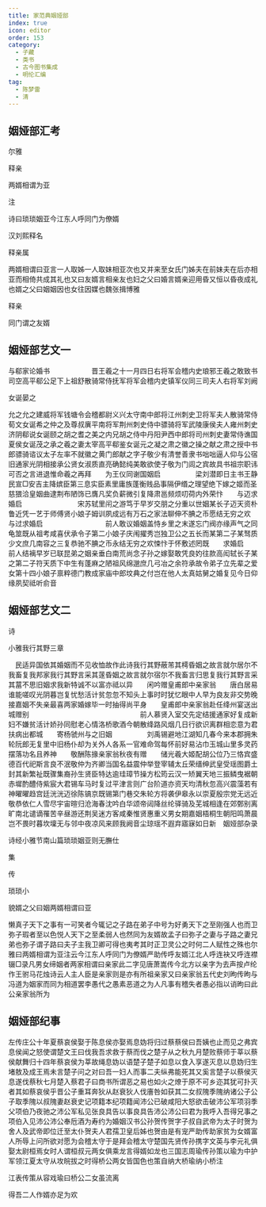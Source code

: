 ```yaml
---
title: 家范典姻娅部
index: true
icon: editor
order: 153
category:
  - 子藏
  - 类书
  - 古今图书集成
  - 明伦汇编
tag:
  - 陈梦雷
  - 清
---
```


## 姻娅部汇考

尔雅  

释亲  

两婿相谓为亚  

注  

诗曰琐琐姻亚今江东人呼同门为僚婿  

汉刘熙释名  

释亲属  

两婿相谓曰亚言一人取姊一人取妹相亚次也又并来至女氏门姊夫在前妹夫在后亦相亚而相倚共成其礼也又曰友婿言相亲友也妇之父曰婚言婿亲迎用昏又恒以昏夜成礼也婿之父曰姻姻因也女往因媒也魏张揖博雅  

释亲  

同门谓之友婿  

## 姻娅部艺文一

与郗家论婚书　　　　　　晋王羲之十一月四日右将军会稽内史琅邪王羲之敢致书司空高平郗公足下上祖舒散骑常侍抚军将军会稽内史镇军仪同三司夫人右将军刘阙  

女诞晏之  

允之允之建威将军钱塘令会稽都尉义兴太守南中郎将江州刺史卫将军夫人散骑常侍荀文女诞希之仲之及尊叔廙平南将军荆州刺史侍中骠骑将军武陵康侯夫人雍州刺史济阴郗说女诞颐之胡之耆之美之内兄胡之侍中丹阳尹西中郎将司州刺史妻常侍谯国夏侯女诞茂之承之羲之妻太宰高平郗鉴女诞元之凝之肃之徽之操之献之肃之授中书郎骠骑谘议太子左率不就徽之黄门郎献之字子敬少有清誉善隶书咄咄逼人仰与公宿旧通家光阴相接承公贤女淑质直亮确懿纯美敢欲使子敬为门闾之宾故具书祖宗职讳可否之言进退惟命羲之再拜　　为王仪同谢国姻启　　　　　梁刘潜即日主书王静民宣□安吉主降嫔臣第三息实臣素里庸族蓬衡贱品事隔伊缗之理望绝下嫁之姬而圣慈猥洽皇姻曲逮荆布陋饰已膺凡奖负薪微引复降肃邕频烦叨荷内外荣忭　　与迈求婚启　　　　　　　　宋苏轼里闬之游笃于早岁交朋之分重以世姻某长子迈天资朴鲁近凭一艺于师傅贤小娘子姆训夙成远有万石之家法聊伸不腆之币愿结无穷之欢　　与过求婚启　　　　　　　　　前人敢议婚姻盖恃乡里之末遂忘门阀亦缘声气之同龟筮既从祖考咸喜伏承令子第二小娘子庆闱擢秀岂独卫公之五长而某第二子某驽质少文庶几南容之三复恭驰不腆之币永结无穷之欢悚忭于怀敷述罔既　　求婚启　　　　　　　　　　　前人结褵早岁已联昆弟之姻亲垂白南荒尚念子孙之嫁娶敢凭良妁往款高闳轼长子某之第二子符天质下中生有蓬麻之陋祖风绵邈庶几弓冶之余符承故令弟子立先辈之爱女第十四小娘子禀粹德门教成家庙中郎坟典之付岂在他人太真姑舅之婚复见今日仰缘夙契祗听俞音  

## 姻娅部艺文二

诗  

小雅我行其野三章  

　民适异国依其婚姻而不见收恤故作此诗我行其野蔽芾其樗昏姻之故言就尔居尔不我畜复我邦家我行其野言采其蓫昏姻之故言就尔宿尔不我畜言归思复我行其野言采其葍不思旧姻求我新特诚不以富亦祗以异　　闲吟赠皇甫郎中亲家翁　　唐白居易谁能嗟叹光阴暮岂复忧愁活计贫忽忽不知头上事时时犹忆眼中人早为良友非交势晚接嘉姻不失亲最喜两家婚嫁毕一时抽得尚平身　　皇甫郎中亲家翁赴任绛州宴送出城赠别　　　　　　　　　　　　　　　　前人慕贤入室交先定结援通家好复成新妇不嫌贫活计娇孙同慰老心情洛桥歌酒今朝散绛路风烟几日行欲识离群相恋意为君扶病出都城　　寄杨虢州与之旧姻　　　　　刘禹锡避地江湖知几春今来本郡拥朱轮阮郎无复里中旧杨仆却为关外人各系一官难命驾每怀前好易沾巾玉城山里多灵药摆落功名且养神　　敬酬陈掾亲家翁秋夜有赠　　储光羲大姬配胡公位乃三恪宾盛德百代祀斯言良不泯敬仲为齐卿当国名益震仲举登宰辅太丘荣缙绅武皇受瑶图爵土封其新繁祉既骤集裔孙生贤臣特达逾珪璋节操方松筠云汉一矫翼天地三振鳞曳裾朝赤墀酌醴侍紫宸大君锡车马时复过平津言则广台阶道亦资天均清秋忽高兴震藻若有神曜曜趋宫廷洸洸迈徐陈镐京既锡第门巷交朱轮方将袭伊皋永以崇夏殷宗党无远近敬恭依仁人雪尽宇宙暄归沧海春沈吟白华颂帝闼降丝纶驿骑及芜城相逢在郊鄄别离旷南北谴谪罹苦辛昼游还荆吴迷方客咸秦惟贤惠重义男女期嘉姻梧桐生朝阳鸣萧晨岂不畏时暮坎壈无与邻中夜凉风来顾我阙音尘琼瑶不遐弃寤寐如日新　姻娅部杂录  

诗经小雅节南山篇琐琐姻亚则无膴仕  

集  

传  

琐琐小  

貌婿之父曰姻两婿相谓曰亚  

懒真子天下之事有一可笑者今辄记之子路在弟子中号为好勇天下之至刚强人也而卫弥子瑕者至以色悦人天下之至柔弱人也然同为友婿故孟子曰弥子之妻与子路之妻兄弟也弥子谓子路曰夫子主我卫卿可得也夷考其时正卫灵公之时何二人赋性之殊也尔雅曰两婿相谓为亚注云今江东人呼同门为僚婿严助传呼友婿江北人呼连袂又呼连襟辍□录凡男女缔姻者两家相谓曰亲家此二字见唐萧嵩传今北方以亲字为去声按卢纶作王驸马花烛诗云人主人臣是亲家则是亦有所祖亲家又曰亲家翁五代史刘昫传昫与冯道为姻家而同为相道罢李愚代之愚素恶道之为人凡事有稽失者愚必指以诮昫曰此公亲家翁所为  

## 姻娅部纪事

左传庄公十年夏蔡哀侯娶于陈息侯亦娶焉息妫将归过蔡蔡侯曰吾姨也止而见之弗宾息侯闻之怒使谓楚文王曰伐我吾求救于蔡而伐之楚子从之秋九月楚败蔡师于莘以蔡侯献舞归十四年蔡哀侯为莘故绳息妫以语楚子楚子如息以食入享遂灭息以息妫归生堵敖及成王焉未言楚子问之对曰吾一妇人而事二夫纵弗能死其又奚言楚子以蔡侯灭息遂伐蔡秋七月楚入蔡君子曰商书所谓恶之易也如火之燎于原不可乡迩其犹可扑灭者其如蔡哀侯乎晋公子重耳奔狄从赵衰狄人伐廧咎如获其二女叔隗季隗纳诸公子公子取季隗以叔隗妻赵衰史记项籍本纪项籍闻沛公已破咸阳大怒欲击破沛公军项羽季父项伯乃夜驰之沛公军私见张良具告以事良具告沛公沛公曰君为我呼入吾得兄事之项伯入见沛公沛公奉卮酒为寿约为婚姻汉书公孙贺传贺字子叔自武帝为太子时贺为舍人及武帝即位迁至太仆贺夫人君孺卫皇后姊也贺由是有宠严助传助家贫为女婿富人所辱上问所欲对愿为会稽太守于是拜会稽太守楚国先贤传孙携字文英与李元礼俱娶太尉桓焉女时人谓桓叔元两女俱乘龙言得婿如龙也三国志周瑜传孙策以瑜为中护军领江夏太守从攻皖拔之时得桥公两女皆国色也策自纳大桥瑜纳小桥注  

江表传策从容戏瑜曰桥公二女虽流离  

得吾二人作婿亦足为欢  
